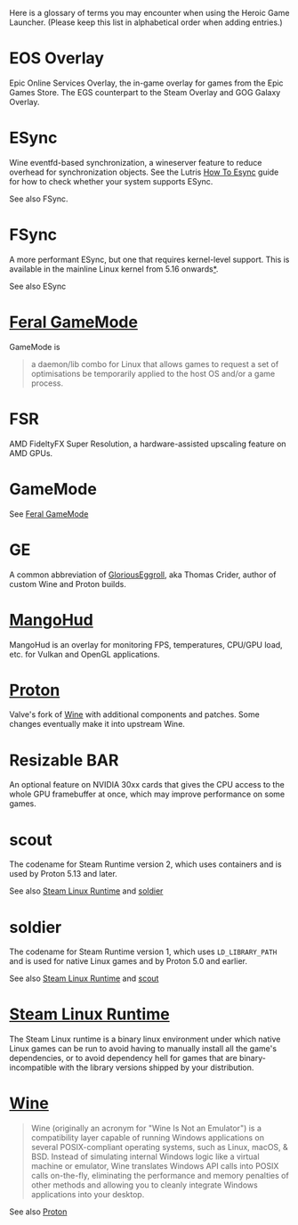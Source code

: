Here is a glossary of terms you may encounter when using the Heroic Game Launcher.  (Please keep this list in alphabetical order when adding entries.)

# EOS Overlay
Epic Online Services Overlay, the in-game overlay for games from the Epic Games Store.  The EGS counterpart to the Steam Overlay and GOG Galaxy Overlay.

# ESync
Wine eventfd-based synchronization, a wineserver feature to reduce overhead for synchronization objects.  See the Lutris [How To Esync](https://github.com/lutris/docs/blob/master/HowToEsync.md) guide for how to check whether your system supports ESync.

See also FSync.

# FSync

A more performant ESync, but one that requires kernel-level support.  This is available in the mainline Linux kernel from 5.16 onwards[*](https://forums.lutris.net/t/fsync/14179/2).

See also ESync

# [Feral GameMode](https://github.com/FeralInteractive/gamemode)
GameMode is
> a daemon/lib combo for Linux that allows games to request a set of optimisations be temporarily applied to the host OS and/or a game process.

# FSR
AMD FideltyFX Super Resolution, a hardware-assisted upscaling feature on AMD GPUs.

# GameMode
See [Feral GameMode](#feral-gamemode)

# GE
A common abbreviation of [GloriousEggroll](https://github.com/GloriousEggroll), aka Thomas Crider, author of custom Wine and Proton builds.

# [MangoHud](https://github.com/flightlessmango/MangoHud)
MangoHud is an overlay for monitoring FPS, temperatures, CPU/GPU load, etc. for Vulkan and OpenGL applications.

# [Proton](https://github.com/ValveSoftware/Proton)
Valve's fork of [Wine](#wine) with additional components and patches.  Some changes eventually make it into upstream Wine.

# Resizable BAR
An optional feature on NVIDIA 30xx cards that gives the CPU access to the whole GPU framebuffer at once, which may improve performance on some games.

# scout
The codename for Steam Runtime version 2, which uses containers and is used by Proton 5.13 and later.

See also [Steam Linux Runtime](#steam-linux-runtime) and [soldier](#soldier)

# soldier
The codename for Steam Runtime version 1, which uses `LD_LIBRARY_PATH` and is used for native Linux games and by Proton 5.0 and earlier.

See also [Steam Linux Runtime](#steam-linux-runtime) and [scout](#scout)

# [Steam Linux Runtime](https://github.com/ValveSoftware/steam-runtime)
The Steam Linux runtime is a binary linux environment under which native Linux games can be run to avoid having to manually install all the game's dependencies, or to avoid dependency hell for games that are binary-incompatible with the library versions shipped by your distribution.

# [Wine](https://www.winehq.org/)
> Wine (originally an acronym for "Wine Is Not an Emulator") is a compatibility layer capable of running Windows applications on several POSIX-compliant operating systems, such as Linux, macOS, & BSD. Instead of simulating internal Windows logic like a virtual machine or emulator, Wine translates Windows API calls into POSIX calls on-the-fly, eliminating the performance and memory penalties of other methods and allowing you to cleanly integrate Windows applications into your desktop.

See also [Proton](#proton)
